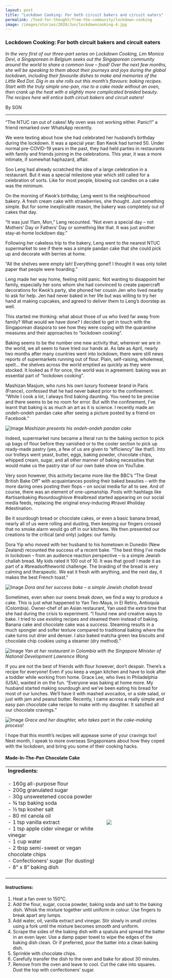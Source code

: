 ```yaml
---
layout: post
title: "Lockdown Cooking: For both circuit bakers and circuit eaters"
permalink: /food-for-thought/from-the-community/lockdown-cooking
image: /images/stories/2020/Jun/lockdowncooking-4.jpg
---
```


### Lockdown Cooking: For both circuit bakers and circuit eaters

_In the very first of our three-part series on Lockdown Cooking, Lim Monica Devi, a Singaporean in Belgium seeks out the Singaporean community around the world to share a common love – food! Over the next few months, she will be speaking to them about their journeys and joys during the global lockdown, including their favourite dishes to make and memories of the Little Red Dot. Dig in as she rolls out this month’s flavours: baking recipes. Start with the truly simple one-pan, rise to a cake made without an oven, then crank up the heat with a slightly more complicated braided beauty. The recipes here will entice both circuit bakers and circuit eaters!_

By SGN

<hr>

“The NTUC ran out of cakes! My oven was not working either. Panic!!” a friend remarked over WhatsApp recently. 

We were texting about how she had celebrated her husband’s birthday during the lockdown. It was a special year: Ban Kwok had turned 50. Under normal pre-COVID-19 years in the past, they had held parties in restaurants with family and friends joining in the celebrations. This year, it was a more intimate, if somewhat haphazard, affair.

Soo Leng had already scratched the idea of a large celebration in a restaurant. But it was a special milestone year which still called for a celebration of sorts. Like for most people, blowing out candles on a cake was the minimum.

On the morning of Kwok’s birthday, Leng went to the neighbourhood bakery. A fresh cream cake with strawberries, she thought. Just something simple. But for some inexplicable reason, the bakery was completely out of cakes that day.

“It was just 11am, Mon,” Leng recounted. “Not even a special day – not Mothers’ Day or Fathers’ Day or something like that. It was just another stay-at-home lockdown day.”

Following her cakeless trip to the bakery, Leng went to the nearest NTUC supermarket to see if there was a simple pandan cake that she could pick up and decorate with berries at home. 

“All the shelves were empty lah! Everything gone!! I thought it was only toilet paper that people were hoarding.”

Leng made her way home, feeling mild panic. Not wanting to disappoint her family, especially her sons whom she had convinced to create papercraft decorations for Kwok’s party, she phoned her cousin Jen who lived nearby to ask for help. Jen had never baked in her life but was willing to try her hand at making cupcakes, and agreed to deliver them to Leng’s doorstep as well. 

This started me thinking: what about those of us who lived far away from family? What would we have done? I decided to get in touch with the Singaporean diaspora to see how they were coping with the quarantine measures and their approaches to “lockdown cooking”.

Baking seems to be the number one new activity that, wherever we are in the world, we all seem to have tried our hands at. As late as April, nearly two months after many countries went into lockdown, there were still news reports of supermarkets running out of flour. Plain, self-raising, wholemeal, spelt... the shelves across the world emptied as quickly as they were stocked. It looked as if for once, the world was in agreement: baking was an essential part of “lockdown cooking”. 

Mashizan Masjum, who runs his own luxury footwear brand in Paris (France), confessed that he had never baked prior to the confinement. “While I cook a lot, I always find baking daunting. You need to be precise and there seems to be no room for error. But with the confinement, I've learnt that baking is as much an art as it is science. I recently made an ondeh-ondeh pandan cake after seeing a picture posted by a friend on Facebook.” 

![Image](/images/stories/2020/Jun/lockdowncooking-1.png)
_Mashizan presents his ondeh-ondeh pandan cake_

Indeed, supermarket runs became a literal run to the baking section to pick up bags of flour before they vanished or to the cooler section to pick up ready-made pastry (yes, a few of us are given to “efficiency” like that!). Into our trolleys went yeast, butter, eggs, baking powder, chocolate chips, whipped cream, sugar, and all other manner of baking necessities that would make us the pastry star of our own bake show on YouTube. 

Very soon however, this activity became more like the BBC’s “The Great British Bake Off” with acquaintances posting their baked beauties – with the more daring ones posting their flops – on social media for all to see. And of course, there was an element of one-upmanship. Posts with hashtags like #artisanbaking #sourdoughlove #realbread started appearing on our social media feeds, replacing the original envy-inducing #travel #holiday #destination. 

Be it sourdough bread or chocolate cakes, or even a basic banana bread, nearly all of us were rolling and dusting, then keeping our fingers crossed that no smoke alarm would go off in our kitchens. We then presented our creations to the critical (and only) judges: our family. 

Dora Yip who moved with her husband to his hometown in Dunedin (New Zealand) recounted the success of a recent bake. “The best thing I’ve made in lockdown – from an audience reaction perspective – is a simple Jewish challah bread. My kids rated it 100 out of 10. It was that good! I made it as part of a #breadsoftheworld challenge. The braiding of the bread is very calming and therapeutic. We eat it fresh with anything, and the next day, it makes the best French toast." 

![Image](/images/stories/2020/Jun/lockdowncooking-2.png)
_Dora and her success bake – a simple Jewish challah bread_

Sometimes, even when our ovens break down, we find a way to produce a cake. This is just what happened to Yan Teo-Maya, in El Retiro, Antioquia (Colombia). Owner-chef of an Asian restaurant, Yan used the extra time that she had during the crisis to experiment. “I found new and creative ways to bake. I tried to use existing recipes and steamed them instead of baking. Banana cake and chocolate cake was a success. Steaming results in a much spongier and softer texture compared to traditional baking where the cake turns out drier and denser. I also baked matcha green tea biscuits and chocolate chip cookies using a steamer (dry method).”

![Image](/images/stories/2020/Jun/lockdowncooking-4.jpg)
_Yan at her restaurant in Colombia with the Singapore Minister of National Development Lawrence Wong_

If you are not the best of friends with flour however, don’t despair. There’s a recipe for everyone! Even if you keep a vegan kitchen and have to look after a toddler while working from home. Grace Lee, who lives in Philadelphia (USA), wanted in on the fun. “Everyone was baking at home more. My husband started making sourdough and we’ve been eating his bread for most of our lunches. We’ll have it with mashed avocados, or a side salad, or just with jam and peanut butter. Recently, I came across a really simple and easy pan chocolate cake recipe to make with my daughter. It satisfied all our chocolate cravings.”

![Image](/images/stories/2020/Jun/lockdowncooking-5.png)
_Grace and her daughter, who takes part in the cake-making process!_

I hope that this month’s recipes will appease some of your cravings too! Next month, I speak to more overseas Singaporeans about how they coped with the lockdown, and bring you some of their cooking hacks. 

#### Made-In-The-Pan Chocolate Cake

<table style="width: 100%;" border="0" cellpadding="10">
<tr>
<td> <strong>Ingredients:</strong><br/><br/> 
- 160g all-purpose flour <br/>
-	200g granulated sugar <br/>
-	30g unsweetened cocoa powder <br/>
-	¾ tsp baking soda <br/>
-	½ tsp kosher salt <br/>
-	80 ml canola oil <br/>
-	1 tsp vanilla extract <br/>
-	1 tsp apple cider vinegar or white vinegar <br/>
-	1 cup water <br/>
-	2 tbsp semi-sweet or vegan chocolate chips <br/>
-	Confectioners’ sugar (for dusting) <br/>
-	8” x 8” baking dish
<br /><br/></td>
<td style="width: 180px;"><img src="/images/stories/2020/Jun/lockdowncooking-7.jpg" /></td>
</tr>
</table>

#### Instructions:

1.	Heat a fan oven to 150°C. 
2.	Add the flour, sugar, cocoa powder, baking soda and salt to the baking dish. Whisk the mixture together until uniform in colour. Use fingers to break apart any lumps.
3.	Add water, oil, vanilla extract and vinegar. Stir slowly in small circles using a fork until the mixture becomes smooth and uniform. 
4.	Scrape the sides of the baking dish with a spatula and spread the batter in an even layer. Use a damp paper towel to wipe the edges of the baking dish clean. Or if preferred, pour the batter into a clean baking dish.
5.	Sprinkle with chocolate chips.
6.	Carefully transfer the dish to the oven and bake for about 30 minutes. 
7.	Remove from the oven and leave to cool. Cut the cake into squares. Dust the top with confectioners’ sugar.


